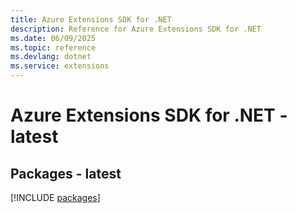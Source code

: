 ```yaml
---
title: Azure Extensions SDK for .NET
description: Reference for Azure Extensions SDK for .NET
ms.date: 06/09/2025
ms.topic: reference
ms.devlang: dotnet
ms.service: extensions
---
```

# Azure Extensions SDK for .NET - latest
## Packages - latest
[!INCLUDE [packages](extensions-index.md)]